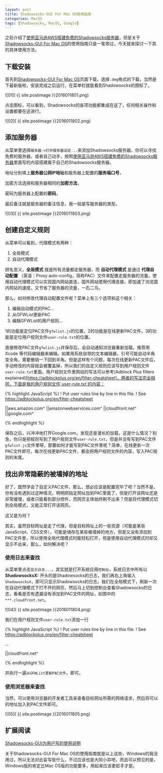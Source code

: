 ```yaml
---
layout: post
title: Shadowsocks-GUI For Mac OS使用指南
categories: MacOS
tags: [Shadowsocks, MacOS, Google]
---
```


之前介绍了[使用亚马逊AWS搭建免费的Shadowsocks服务器](http://celerysoft.github.io/2016-01-15.html)，但是关于[Shadowsocks-GUI For Mac OS](http://sourceforge.net/projects/shadowsocksgui/files/dist/)的使用指南只是一笔带过，今天就来探讨一下其的具体使用方法。

## 下载安装

首先到[Shadowsocks-GUI For Mac OS](http://sourceforge.net/projects/shadowsocksgui/files/dist/)页面下载，选择`.dmg`格式的下载，当然是下最新版啦，安装完成之后运行，在菜单栏就能看到Shadowsocks的图标了。

![01]( {{ site.postimage }}2016011801.png)

点击图标，可以看到，Shadowsocks的各项功能都集成在这了，任何相关操作和设置都要在这进行。

![02]( {{ site.postimage }}2016011802.png)

## 添加服务器

从菜单里选择`服务器->打开服务器设定...`来添加Shadowsocks服务器，你可以寻找免费的服务器，或者自己动手，按照[使用亚马逊AWS搭建免费的Shadowsocks服务器](http://celerysoft.github.io/2016-01-15.html)里面写的内容搭建属于自己的Shadowsocks服务器。

地址分别填上**服务器公网IP地址**和服务器上配置的**服务端口号**，

加密方法选择和服务器相同的**加密方法**，

密码为服务器上配置的**密码**，

最后备注就是服务器的备注信息，我一般是写服务器的类型。

![03]( {{ site.postimage }}2016011803.png)

## 创建自定义规则

从菜单可以看到，代理模式有两种：

1. 全局模式
2. 自动代理模式

顾名思义，**全局模式** 就是所有流量都走服务器，而 **自动代理模式** 是通过 **代理自动配置** （英语：Proxy auto-config，简称PAC）文件来配置走服务器的流量。使用自动代理模式可以实现国内网站直连，国外网站使用代理连接，即加速了浏览国内网站的速度，又节省了服务器的流量，一石二鸟。

那么，如何修改代理自动配置文件呢？菜单上有三个选项和这个相关：

1. 编辑自动模式的PAC...
2. 从GFWList更新PAC
3. 编辑GFWList的用户规则...

1的功能是定位PAC文件`gfwlist.js`的位置，2的功能是在线更新PAC文件，3的功能是定位用户规则文件`user-rule.txt`的位置。

直接修改PAC文件`gfwlist.js`并保存后，会自动通知浏览器重新加载。推荐用 Xcode 等代码编辑器来编辑。如果用系统自带的文本编辑器，引号可能自动半角变全角，需要撤销一下回到半角。但是这样有个问题，每次在线更新PAC文件后，手动修改的内容就会被覆盖掉，所以我们的自定义规则应该写到用户规则文件`user-rule.txt`里面。用户规则文件里网站的写法可以参考(Adblock Plus filters explained)[https://adblockplus.org/en/filter-cheatsheet]，两者的写法完全相同，下面是我的用户规则文件`user-rule.txt`的内容：

{% highlight JavaScript %}
! Put user rules line by line in this file.
! See https://adblockplus.org/en/filter-cheatsheet

||aws.amazon.com^
||amazonwebservices.com^
||cloudfront.net^
||google.com^

{% endhighlight %}

保存之后，兴冲冲地打开Google.com，发现还是漫长的加载，这是什么情况？别急，你只是把规则写到了用户规则文件`user-rule.txt`，但是并没有写到PAC文件`gfwlist.js`文件里呀，那要如何才能写到PAC文件里呢？简单，在线更新一次PAC文件即可，每次在线更新PAC文件，都会把用户规则文件的内容，写入PAC规则的末尾。

## 找出非常隐蔽的被墙掉的地址

好了，既然学会了自定义PAC文件，那么，想必应该是配置完毕了吧？当然不是，你有没有遇到过这种情况，明明把指定网址加到PAC里面了，但是打开该网址还是非常缓慢，或者只能看到部分控件，而网页主体始终刷不出来？但是将代理模式切到全局模式，又能正常打开该网页。

这又是为何？

其实，虽然目标网址是走了代理，但是目标网址上的一些资源（可能是某些JavaScript、CSS文件），可能是储存在某些被墙掉的地方，但是又没有添加到PAC文件里，所以使用全局代理模式时能轻松打开，但是使用自动代理模式时却又显示不出来，那么，如何解决呢？

### 使用日志来查找

从菜单里点击`显示日志...`，其实就是打开系统应用`控制台`，系统日志中所有以 **ShadowsocksX:** 开头的是Shadowsocks的日志，我们再右上角输入`ShadowsocksX`，即可只显示Shadowsocks的日志。我们在全局模式下，刷新一次在自动代理模式下打不开的网页，然后马上切到控制台查看Shadowsocks的日志，看看是否有遗漏没有添加到PAC文件的网址，如图中的`***.cloudfront.net`。

![04]( {{ site.postimage }}2016011804.png)

我们在用户规则文件`user-rule.txt`添加一行

{% highlight JavaScript %}
! Put user rules line by line in this file.
! See https://adblockplus.org/en/filter-cheatsheet

...

||cloudfront.net^

{% endhighlight %}

并执行一遍`从GFWList更新PAC文件`，即可。

### 使用浏览器来查找

当然，可以使用浏览器的开发者工具来查看目标网址所需的网络请求，然后将可以的地址加入到PAC文件即可。

![05]( {{ site.postimage }}2016011805.png)

## 扩展阅读

[Shadowsocks-GUI为用户写的使用说明](https://github.com/shadowsocks/shadowsocks-iOS/wiki/Shadowsocks-for-OSX-帮助)

关于Shadowsocks-GUI For Mac OS的使用指南就是以上这些，Windows的我没用过，所以无法对此妄写些什么，不过应该也是大同小异吧，而且可以预见的是，Windows版的肯定比Mac OS版的功能要多，用起来应该更趁手才是。
